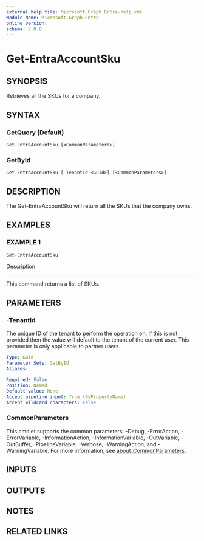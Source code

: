 ```yaml
---
external help file: Microsoft.Graph.Entra-help.xml
Module Name: Microsoft.Graph.Entra
online version:
schema: 2.0.0
---
```


# Get-EntraAccountSku

## SYNOPSIS
Retrieves all the SKUs for a company.

## SYNTAX

### GetQuery (Default)
```
Get-EntraAccountSku [<CommonParameters>]
```

### GetById
```
Get-EntraAccountSku [-TenantId <Guid>] [<CommonParameters>]
```

## DESCRIPTION
The Get-EntraAccountSku will return all the SKUs that the company owns.

## EXAMPLES

### EXAMPLE 1
```
Get-EntraAccountSku
```

Description

-----------

This command returns a list of SKUs.

## PARAMETERS

### -TenantId
The unique ID of the tenant to perform the operation on.
If this is not provided then the value will default to
the tenant of the current user.
This parameter is only applicable to partner users.

```yaml
Type: Guid
Parameter Sets: GetById
Aliases:

Required: False
Position: Named
Default value: None
Accept pipeline input: True (ByPropertyName)
Accept wildcard characters: False
```

### CommonParameters
This cmdlet supports the common parameters: -Debug, -ErrorAction, -ErrorVariable, -InformationAction, -InformationVariable, -OutVariable, -OutBuffer, -PipelineVariable, -Verbose, -WarningAction, and -WarningVariable. For more information, see [about_CommonParameters](http://go.microsoft.com/fwlink/?LinkID=113216).

## INPUTS

## OUTPUTS

## NOTES

## RELATED LINKS
